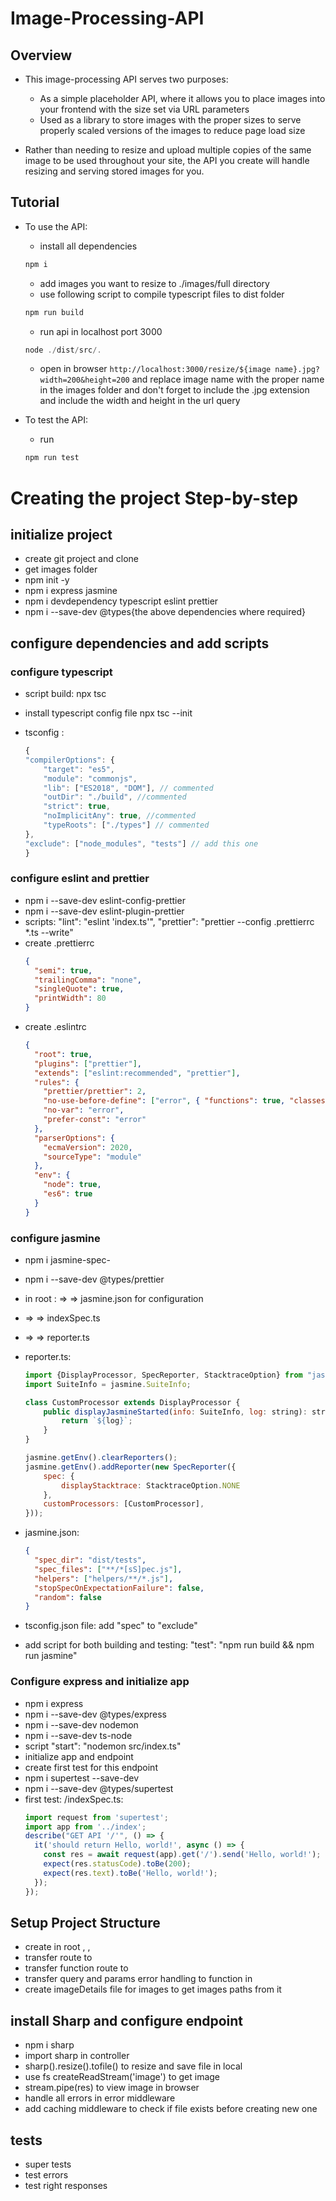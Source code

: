# Image-Processing-API

## Overview

- This image-processing API serves two purposes:

  - As a simple placeholder API, where it allows you to place images into your frontend with the size set via URL parameters
  - Used as a library to store images with the proper sizes to serve properly scaled versions of the images to reduce page load size

- Rather than needing to resize and upload multiple copies of the same image to be used throughout your site, the API you create will handle resizing and serving stored images for you.

## Tutorial

- To use the API:

  - install all dependencies

  ```javascript
  npm i
  ```

  - add images you want to resize to ./images/full directory
  - use following script to compile typescript files to dist folder

  ```javascript
  npm run build
  ```

  - run api in localhost port 3000

  ```javascript
  node ./dist/src/.
  ```

  - open in browser `http://localhost:3000/resize/${image name}.jpg?width=200&height=200` and replace image name with the proper name in the images folder and don't forget to include the .jpg extension and include the width and height in the url query

- To test the API:
  - run
  ```javascript
  npm run test
  ```

# Creating the project Step-by-step

## initialize project

- create git project and clone
- get images folder
- npm init -y
- npm i express jasmine
- npm i devdependency typescript eslint prettier
- npm i --save-dev @types{the above dependencies where required}

## configure dependencies and add scripts

### configure typescript

- script build: npx tsc
- install typescript config file npx tsc --init
- tsconfig :

  ```javascript
  {
  "compilerOptions": {
      "target": "es5",
      "module": "commonjs",
      "lib": ["ES2018", "DOM"], // commented
      "outDir": "./build", //commented
      "strict": true,
      "noImplicitAny": true, //commented
      "typeRoots": ["./types"] // commented
  },
  "exclude": ["node_modules", "tests"] // add this one
  }
  ```

### configure eslint and prettier

- npm i --save-dev eslint-config-prettier
- npm i --save-dev eslint-plugin-prettier
- scripts:
  "lint": "eslint 'index.ts'",
  "prettier": "prettier --config .prettierrc \*.ts --write"
- create .prettierrc
  ```json
  {
    "semi": true,
    "trailingComma": "none",
    "singleQuote": true,
    "printWidth": 80
  }
  ```
- create .eslintrc
  ```json
  {
    "root": true,
    "plugins": ["prettier"],
    "extends": ["eslint:recommended", "prettier"],
    "rules": {
      "prettier/prettier": 2,
      "no-use-before-define": ["error", { "functions": true, "classes": true }],
      "no-var": "error",
      "prefer-const": "error"
    },
    "parserOptions": {
      "ecmaVersion": 2020,
      "sourceType": "module"
    },
    "env": {
      "node": true,
      "es6": true
    }
  }
  ```

### configure jasmine

- npm i jasmine-spec-
- npm i --save-dev @types/prettier
- in root : <spec> => <support> => jasmine.json for configuration
- <src> => <tests> => indexSpec.ts
- <tests> => <helpers> => reporter.ts
- reporter.ts:

  ```javascript
  import {DisplayProcessor, SpecReporter, StacktraceOption} from "jasmine-spec-reporter";
  import SuiteInfo = jasmine.SuiteInfo;

  class CustomProcessor extends DisplayProcessor {
      public displayJasmineStarted(info: SuiteInfo, log: string): string {
          return `${log}`;
      }
  }

  jasmine.getEnv().clearReporters();
  jasmine.getEnv().addReporter(new SpecReporter({
      spec: {
          displayStacktrace: StacktraceOption.NONE
      },
      customProcessors: [CustomProcessor],
  }));
  ```

- jasmine.json:

  ```json
  {
    "spec_dir": "dist/tests",
    "spec_files": ["**/*[sS]pec.js"],
    "helpers": ["helpers/**/*.js"],
    "stopSpecOnExpectationFailure": false,
    "random": false
  }
  ```

- tsconfig.json file: add "spec" to "exclude"
- add script for both building and testing: "test": "npm run build && npm run jasmine"

### Configure express and initialize app

- npm i express
- npm i --save-dev @types/express
- npm i --save-dev nodemon
- npm i --save-dev ts-node
- script "start": "nodemon src/index.ts"
- initialize app and endpoint
- create first test for this endpoint
- npm i supertest --save-dev
- npm i --save-dev @types/supertest
- first test: /indexSpec.ts:
  ```typescript
  import request from 'supertest';
  import app from '../index';
  describe("GET API '/'", () => {
    it('should return Hello, world!', async () => {
      const res = await request(app).get('/').send('Hello, world!');
      expect(res.statusCode).toBe(200);
      expect(res.text).toBe('Hello, world!');
    });
  });
  ```

## Setup Project Structure

- create in root <routes>, <controllers>, <middleware>
- transfer route to <routes>
- transfer function route to <controllers>
- transfer query and params error handling to function in <middleware>
- create imageDetails file for images to get images paths from it

## install Sharp and configure endpoint

- npm i sharp
- import sharp in controller
- sharp().resize().tofile() to resize and save file in local
- use fs createReadStream('image') to get image
- stream.pipe(res) to view image in browser
- handle all errors in error middleware
- add caching middleware to check if file exists before creating new one

## tests

- super tests
- test errors
- test right responses
